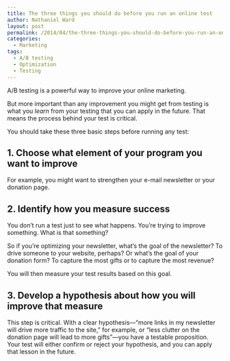 ```yaml
---
title: The three things you should do before you run an online test
author: Nathaniel Ward
layout: post
permalink: /2014/04/the-three-things-you-should-do-before-you-run-an-online-test/
categories:
  - Marketing
tags:
  - A/B testing
  - Optimization
  - Testing
---
```

A/​B testing is a powerful way to improve your online marketing.

But more important than any improvement you might get from testing is what you *learn* from your testing that you can apply in the future. That means the process behind your test is critical.

You should take these three basic steps before running any test:

## 1. Choose what element of your program you want to improve

For example, you might want to strengthen your e-mail newsletter or your donation page.

## 2. Identify how you measure success

You don’t run a test just to see what happens. You’re trying to improve something. What is that something?

So if you’re optimizing your newsletter, what’s the goal of the newsletter? To drive someone to your website, perhaps? Or what’s the goal of your donation form? To capture the most gifts or to capture the most revenue?

You will then measure your test results based on this goal.

## 3. Develop a hypothesis about how you will improve that measure

This step is critical. With a clear hypothesis—“more links in my newsletter will drive more traffic to the site,” for example, or “less clutter on the donation page will lead to more gifts”—you have a testable proposition. Your test will either confirm or reject your hypothesis, and you can apply that lesson in the future.
